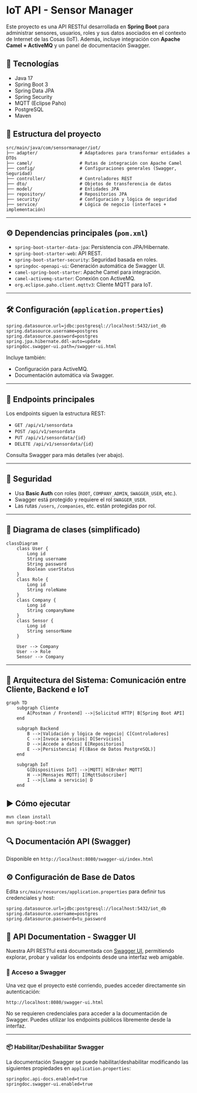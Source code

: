 # IoT API - Sensor Manager

Este proyecto es una API RESTful desarrollada en **Spring Boot** para administrar sensores, usuarios, roles y sus datos asociados en el contexto de Internet de las Cosas (IoT). Además, incluye integración con **Apache Camel + ActiveMQ** y un panel de documentación Swagger.

## 🚀 Tecnologías

- Java 17
- Spring Boot 3
- Spring Data JPA
- Spring Security
- MQTT (Eclipse Paho)
- PostgreSQL
- Maven

## 📁 Estructura del proyecto

```plaintext
src/main/java/com/sensormanager/iot/
├── adapter/                # Adaptadores para transformar entidades a DTOs
├── camel/                  # Rutas de integración con Apache Camel
├── config/                 # Configuraciones generales (Swagger, Seguridad)
├── controller/             # Controladores REST
├── dto/                    # Objetos de transferencia de datos
├── model/                  # Entidades JPA
├── repository/             # Repositorios JPA
├── security/               # Configuración y lógica de seguridad
├── service/                # Lógica de negocio (interfaces + implementación)
```

---

## ⚙️ Dependencias principales (`pom.xml`)

- `spring-boot-starter-data-jpa`: Persistencia con JPA/Hibernate.
- `spring-boot-starter-web`: API REST.
- `spring-boot-starter-security`: Seguridad basada en roles.
- `springdoc-openapi-ui`: Generación automática de Swagger UI.
- `camel-spring-boot-starter`: Apache Camel para integración.
- `camel-activemq-starter`: Conexión con ActiveMQ.
- `org.eclipse.paho.client.mqttv3`: Cliente MQTT para IoT.

---

## 🛠 Configuración (`application.properties`)

```properties
spring.datasource.url=jdbc:postgresql://localhost:5432/iot_db
spring.datasource.username=postgres
spring.datasource.password=postgres
spring.jpa.hibernate.ddl-auto=update
springdoc.swagger-ui.path=/swagger-ui.html
```

Incluye también:
- Configuración para ActiveMQ.
- Documentación automática vía Swagger.

---

## 🔌 Endpoints principales

Los endpoints siguen la estructura REST:

- `GET /api/v1/sensordata`
- `POST /api/v1/sensordata`
- `PUT /api/v1/sensordata/{id}`
- `DELETE /api/v1/sensordata/{id}`

Consulta Swagger para más detalles (ver abajo).

---

## 🔐 Seguridad

- Usa **Basic Auth** con roles (`ROOT`, `COMPANY_ADMIN`, `SWAGGER_USER`, etc.).
- Swagger está protegido y requiere el rol `SWAGGER_USER`.
- Las rutas `/users`, `/companies`, etc. están protegidas por rol.

---

## 📘 Diagrama de clases (simplificado)

```mermaid
classDiagram
    class User {
        Long id
        String username
        String password
        Boolean userStatus
    }
    class Role {
        Long id
        String roleName
    }
    class Company {
        Long id
        String companyName
    }
    class Sensor {
        Long id
        String sensorName
    }

    User --> Company
    User --> Role
    Sensor --> Company
```
---
## 🧭 Arquitectura del Sistema: Comunicación entre Cliente, Backend e IoT
```mermaid
graph TD
    subgraph Cliente
        A[Postman / Frontend] -->|Solicitud HTTP| B[Spring Boot API]
    end

    subgraph Backend
        B -->|Validación y lógica de negocio| C[Controladores]
        C -->|Invoca servicios| D[Servicios]
        D -->|Accede a datos| E[Repositorios]
        E -->|Persistencia| F[(Base de Datos PostgreSQL)]
    end

    subgraph IoT
        G[Dispositivos IoT] -->|MQTT| H[Broker MQTT]
        H -->|Mensajes MQTT| I[MqttSubscriber]
        I -->|Llama a servicio| D
    end
```

## ▶️ Cómo ejecutar

```bash
mvn clean install
mvn spring-boot:run
```

## 🔍 Documentación API (Swagger)

Disponible en `http://localhost:8080/swagger-ui/index.html`

## ⚙️ Configuración de Base de Datos

Edita `src/main/resources/application.properties` para definir tus credenciales y host:

```properties
spring.datasource.url=jdbc:postgresql://localhost:5432/iot_db
spring.datasource.username=postgres
spring.datasource.password=tu_password
```

## 📘 API Documentation - Swagger UI

Nuestra API RESTful está documentada con [Swagger UI](https://swagger.io/tools/swagger-ui/), permitiendo explorar, probar y validar los endpoints desde una interfaz web amigable.

### 🚀 Acceso a Swagger

Una vez que el proyecto esté corriendo, puedes acceder directamente sin autenticación:

```
http://localhost:8080/swagger-ui.html
```

No se requieren credenciales para acceder a la documentación de Swagger. Puedes utilizar los endpoints públicos libremente desde la interfaz.

---

### 📦 Habilitar/Deshabilitar Swagger

La documentación Swagger se puede habilitar/deshabilitar modificando las siguientes propiedades en `application.properties`:

```properties
springdoc.api-docs.enabled=true
springdoc.swagger-ui.enabled=true
```
